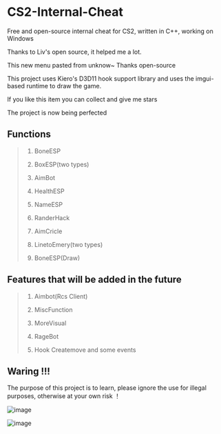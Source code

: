 # CS2-Internal-Cheat
Free and open-source internal cheat for CS2, written in C++, working on Windows

Thanks to Liv's open source, it helped me a lot.

This new menu pasted from unknow~ Thanks open-source

This project uses Kiero's D3D11 hook support library and uses the imgui-based runtime to draw the game.

If you like this item you can collect and give me stars

The project is now being perfected

## Functions

> 1. BoneESP
>
> 2. BoxESP(two types)
>
> 3. AimBot
>
> 4. HealthESP
>
> 5. NameESP
>
> 6. RanderHack
>
> 7. AimCricle
>
> 8. LinetoEmery(two types)
>
> 9. BoneESP(Draw)

## Features that will be added in the future

> 1. Aimbot(Rcs Client)
>
> 2. MiscFunction
>
> 3. MoreVisual
>
> 4. RageBot
>
> 5. Hook Createmove and some events

## Waring !!!
The purpose of this project is to learn, please ignore the use for illegal purposes, otherwise at your own risk ！

![image](https://github.com/MitilcC/CS2-Internal-Cheat/blob/main/2.png)

![image](https://github.com/MitilcC/CS2-Internal-Cheat/blob/main/1.png)
